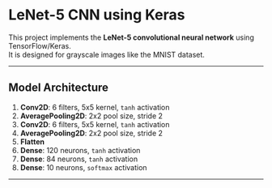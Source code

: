 # LeNet-5 CNN using Keras

This project implements the **LeNet-5 convolutional neural network** using TensorFlow/Keras.  
It is designed for grayscale images like the MNIST dataset.

---

## Model Architecture

1. **Conv2D**: 6 filters, 5x5 kernel, `tanh` activation  
2. **AveragePooling2D**: 2x2 pool size, stride 2  
3. **Conv2D**: 6 filters, 5x5 kernel, `tanh` activation  
4. **AveragePooling2D**: 2x2 pool size, stride 2  
5. **Flatten**  
6. **Dense**: 120 neurons, `tanh` activation  
7. **Dense**: 84 neurons, `tanh` activation  
8. **Dense**: 10 neurons, `softmax` activation

---